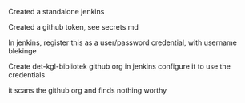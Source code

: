 Created a standalone jenkins

Created a github token, see secrets.md

In jenkins, register this as a user/password credential, with username blekinge

Create det-kgl-bibliotek github org in jenkins
configure it to use the credentials

it scans the github org and finds nothing worthy

